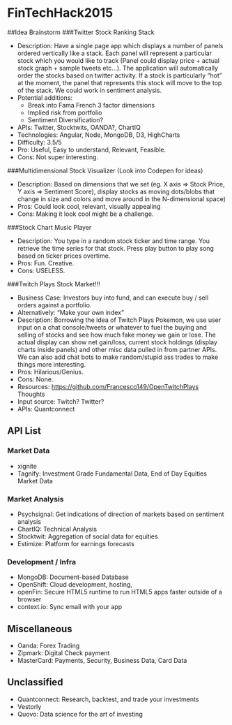 # FinTechHack2015

##Idea Brainstorm
###Twitter Stock Ranking Stack
* Description: Have a single page app which displays a number of panels ordered vertically like a stack. Each panel will represent a particular stock which you would like to track (Panel could display price + actual stock graph + sample tweets etc...). The application will automatically order the stocks based on twitter activity. If a stock is particularly “hot” at the moment, the panel that represents this stock will move to the top of the stack. We could work in sentiment analysis.
* Potential additions:
	* Break into Fama French 3 factor dimensions
	* Implied risk from portfolio
	* Sentiment Diversification?
* APIs: Twitter, Stocktwits, OANDA?, ChartIQ
* Technologies: Angular, Node, MongoDB, D3, HighCharts
* Difficulty: 3.5/5
* Pro: Useful, Easy to understand, Relevant, Feasible.
* Cons: Not super interesting.

###Multidimensional Stock Visualizer (Look into Codepen for ideas)
* Description: Based on dimensions that we set (eg. X axis => Stock Price, Y axis => Sentiment Score), display stocks as moving dots/blobs that change in size and colors and move around in the N-dimensional space)
* Pros: Could look cool, relevant, visually appealing
* Cons: Making it look cool might be a challenge.

###Stock Chart Music Player
* Description: You type in a random stock ticker and time range. You retrieve the time series for that stock. Press play button to play song based on ticker prices overtime.
* Pros: Fun. Creative.
* Cons: USELESS.

###Twitch Plays Stock Market!!!
* Business Case: Investors buy into fund, and can execute buy / sell orders against a portfolio.
* Alternatively: “Make your own index”
* Description: Borrowing the idea of Twitch Plays Pokemon, we use user input on a chat console/tweets or whatever to fuel the buying and selling of stocks and see how much fake money we gain or lose. The actual display can show net gain/loss, current stock holdings (display charts inside panels) and other misc data pulled in from partner APIs. We can also add chat bots to make random/stupid ass trades to make things more interesting.
* Pros: Hilarious/Genius.
* Cons: None.
* Resources:
https://github.com/Francesco149/OpenTwitchPlays
Thoughts
* Input source: Twitch? Twitter?
* APIs:
Quantconnect

## API List

### Market Data
* xignite
* Tagnify: Investment Grade Fundamental Data, End of Day Equities Market Data

### Market Analysis
* Psychsignal: Get indications of direction of markets based on sentiment analysis
* ChartIQ: Technical Analysis
* Stocktwit: Aggregation of social data for equities
* Estimize: Platform for earnings forecasts

### Development / Infra
* MongoDB: Document-based Database
* OpenShift: Cloud development, hosting, 
* openFin: Secure HTML5 runtime to run HTML5 apps faster outside of a browser
* context.io: Sync email with your app

## Miscellaneous
* Oanda: Forex Trading
* Zipmark: Digital Check payment
* MasterCard: Payments, Security, Business Data, Card Data

## Unclassified
* Quantconnect: Research, backtest, and trade your investments
* Vestorly
* Quovo: Data science for the art of investing







